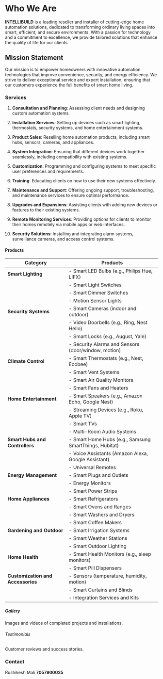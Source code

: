 # Who We Are

**INTELLIBUILD** is a leading reseller and installer of cutting-edge home automation solutions, dedicated to transforming ordinary living spaces into smart, efficient, and secure environments. With a passion for technology and a commitment to excellence, we provide tailored solutions that enhance the quality of life for our clients.


## Mission Statement

Our mission is to empower homeowners with innovative automation technologies that improve convenience, security, and energy efficiency. We strive to deliver exceptional service and expert installation, ensuring that our customers experience the full benefits of smart home living.

### Services

1. **Consultation and Planning**: Assessing client needs and designing custom automation systems.

2. **Installation Services**: Setting up devices such as smart lighting, thermostats, security systems, and home entertainment systems.

3. **Product Sales**: Reselling home automation products, including smart hubs, sensors, cameras, and appliances.

4. **System Integration**: Ensuring that different devices work together seamlessly, including compatibility with existing systems.

5. **Customization**: Programming and configuring systems to meet specific user preferences and requirements.

6. **Training**: Educating clients on how to use their new systems effectively.

7. **Maintenance and Support**: Offering ongoing support, troubleshooting, and maintenance services to ensure optimal performance.

8. **Upgrades and Expansions**: Assisting clients with adding new devices or features to their existing systems.

9. **Remote Monitoring Services**: Providing options for clients to monitor their homes remotely via mobile apps or web interfaces.

10. **Security Solutions**: Installing and integrating alarm systems, surveillance cameras, and access control systems.


#### Products


| **Category**               | **Products**                                                   |
|----------------------------|---------------------------------------------------------------|
| **Smart Lighting**         | - Smart LED Bulbs (e.g., Philips Hue, LIFX)                  |
|                            | - Smart Light Switches                                        |
|                            | - Smart Dimmer Switches                                       |
|                            | - Motion Sensor Lights                                        |
| **Security Systems**       | - Smart Cameras (indoor and outdoor)                          |
|                            | - Video Doorbells (e.g., Ring, Nest Hello)                   |
|                            | - Smart Locks (e.g., August, Yale)                           |
|                            | - Security Alarms and Sensors (door/window, motion)          |
| **Climate Control**        | - Smart Thermostats (e.g., Nest, Ecobee)                     |
|                            | - Smart Vent Systems                                          |
|                            | - Smart Air Quality Monitors                                  |
|                            | - Smart Fans and Heaters                                      |
| **Home Entertainment**     | - Smart Speakers (e.g., Amazon Echo, Google Nest)            |
|                            | - Streaming Devices (e.g., Roku, Apple TV)                   |
|                            | - Smart TVs                                                  |
|                            | - Multi-Room Audio Systems                                    |
| **Smart Hubs and Controllers** | - Smart Home Hubs (e.g., Samsung SmartThings, Hubitat)   |
|                            | - Voice Assistants (Amazon Alexa, Google Assistant)          |
|                            | - Universal Remotes                                          |
| **Energy Management**      | - Smart Plugs and Outlets                                    |
|                            | - Energy Monitors                                            |
|                            | - Smart Power Strips                                         |
| **Home Appliances**        | - Smart Refrigerators                                        |
|                            | - Smart Ovens and Ranges                                     |
|                            | - Smart Washers and Dryers                                    |
|                            | - Smart Coffee Makers                                         |
| **Gardening and Outdoor**  | - Smart Irrigation Systems                                    |
|                            | - Smart Weather Stations                                      |
|                            | - Smart Outdoor Lighting                                      |
| **Home Health**            | - Smart Health Monitors (e.g., sleep monitors)               |
|                            | - Smart Pill Dispensers                                       |
| **Customization and Accessories** | - Sensors (temperature, humidity, motion)                |
|                            | - Smart Curtains and Blinds                                   |
|                            | - Integration Services and Kits                                |



##### Gallery

Images and videos of completed projects and installations.

###### Testimonials
Customer reviews and success stories.

### Contact 
Rushikesh Mali 
**7057900025**
